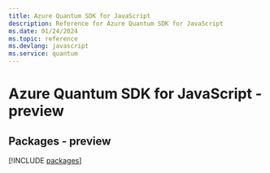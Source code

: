 ```yaml
---
title: Azure Quantum SDK for JavaScript
description: Reference for Azure Quantum SDK for JavaScript
ms.date: 01/24/2024
ms.topic: reference
ms.devlang: javascript
ms.service: quantum
---
```

# Azure Quantum SDK for JavaScript - preview
## Packages - preview
[!INCLUDE [packages](quantum-index.md)]